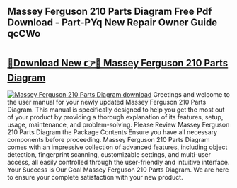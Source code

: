 ## Massey Ferguson 210 Parts Diagram Free Pdf Download - Part-PYq New Repair Owner Guide qcCWo

# <h2><a href="http://dfltt68.blite.top/?on=Massey+Ferguson+210+Parts+Diagram">🔗Download New 👉🔴 Massey Ferguson 210 Parts Diagram</a></h2>

[![Massey Ferguson 210 Parts Diagram download](https://i.imgur.com/lujVjoI.png)](http://dfltt68.blite.top/?on=Massey+Ferguson+210+Parts+Diagram)
Greetings and welcome to the user manual for your newly updated Massey Ferguson 210 Parts Diagram. This manual is specifically designed to help you get the most out of your product by providing a thorough explanation of its features, setup, usage, maintenance, and problem-solving. Please Review Massey Ferguson 210 Parts Diagram the Package Contents Ensure you have all necessary components before proceeding. Massey Ferguson 210 Parts Diagram comes with an impressive collection of advanced features, including object detection, fingerprint scanning, customizable settings, and multi-user access, all easily controlled through the user-friendly and intuitive interface. Your Success is Our Goal Massey Ferguson 210 Parts Diagram. We are here to ensure your complete satisfaction with your new product.
